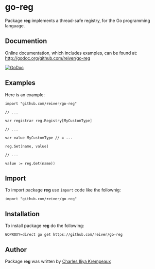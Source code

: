 # go-reg

Package **reg** implements a thread-safe registry, for the Go programming language.

## Documention

Online documentation, which includes examples, can be found at: http://godoc.org/github.com/reiver/go-reg

[![GoDoc](https://godoc.org/github.com/reiver/go-reg?status.svg)](https://godoc.org/github.com/reiver/go-reg)

## Examples

Here is an example:

```golang
import "github.com/reiver/go-reg"

// ...

var registrar reg.Registry[MyCustomType]

// ...

var value MyCustomType // = ...

reg.Set(name, value)

// ...

value := reg.Get(name))
```

## Import

To import package **reg** use `import` code like the follownig:
```
import "github.com/reiver/go-reg"
```

## Installation

To install package **reg** do the following:
```
GOPROXY=direct go get https://github.com/reiver/go-reg
```

## Author

Package **reg** was written by [Charles Iliya Krempeaux](http://reiver.link)
